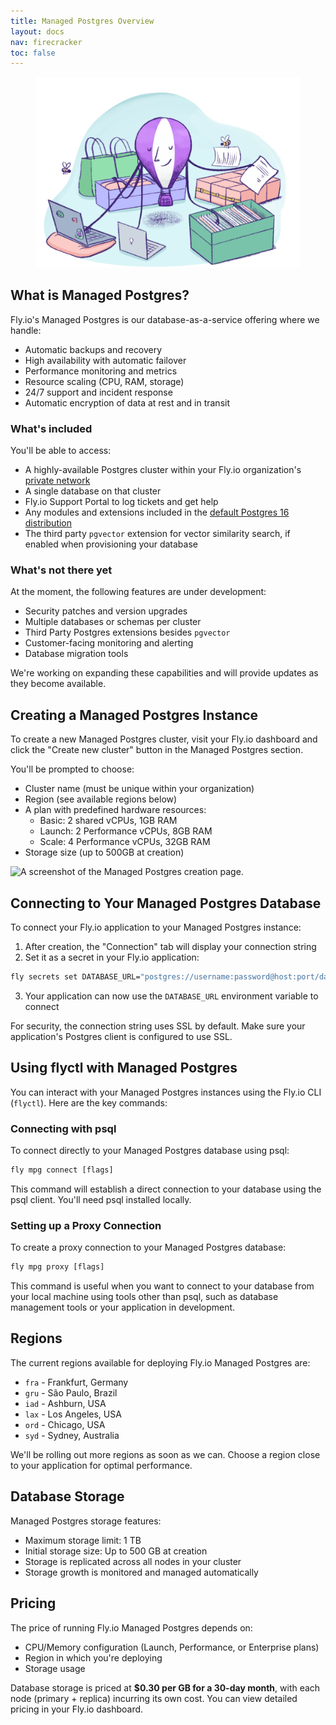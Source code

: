 ```yaml
---
title: Managed Postgres Overview
layout: docs
nav: firecracker
toc: false
---
```



<figure class="flex justify-center">
  <img src="/static/images/Managed_Postgres.png" alt="Illustration by Annie Ruygt of a balloon doing a lot of tasks" class="w-full max-w-lg mx-auto">
</figure>

## What is Managed Postgres?

Fly.io's Managed Postgres is our database-as-a-service offering where we handle:

- Automatic backups and recovery
- High availability with automatic failover
- Performance monitoring and metrics
- Resource scaling (CPU, RAM, storage)
- 24/7 support and incident response
- Automatic encryption of data at rest and in transit

### What's included

You'll be able to access:

- A highly-available Postgres cluster within your Fly.io organization's [private network](/docs/networking/private-networking/)
- A single database on that cluster
- Fly.io Support Portal to log tickets and get help
- Any modules and extensions included in the [default Postgres 16 distribution](https://www.postgresql.org/docs/16/contrib.html)
- The third party `pgvector` extension for vector similarity search, if enabled when provisioning your database

### What's not there yet

At the moment, the following features are under development:

- Security patches and version upgrades
- Multiple databases or schemas per cluster
- Third Party Postgres extensions besides `pgvector`
- Customer-facing monitoring and alerting
- Database migration tools

We're working on expanding these capabilities and will provide updates as they become available.

## Creating a Managed Postgres Instance

To create a new Managed Postgres cluster, visit your Fly.io dashboard and click the "Create new cluster" button in the Managed Postgres section.

You'll be prompted to choose:

- Cluster name (must be unique within your organization)
- Region (see available regions below)
- A plan with predefined hardware resources:
  - Basic: 2 shared vCPUs, 1GB RAM
  - Launch: 2 Performance vCPUs, 8GB RAM
  - Scale: 4 Performance vCPUs, 32GB RAM
- Storage size (up to 500GB at creation)

<div>
    <img src="/static/images/create-mpg.webp" alt="A screenshot of the Managed Postgres creation page.">
</div>

## Connecting to Your Managed Postgres Database

To connect your Fly.io application to your Managed Postgres instance:

1. After creation, the "Connection" tab will display your connection string
2. Set it as a secret in your Fly.io application:

```cmd
fly secrets set DATABASE_URL="postgres://username:password@host:port/database"
```

3. Your application can now use the `DATABASE_URL` environment variable to connect

For security, the connection string uses SSL by default. Make sure your application's Postgres client is configured to use SSL.

## Using flyctl with Managed Postgres

You can interact with your Managed Postgres instances using the Fly.io CLI (`flyctl`). Here are the key commands:

### Connecting with psql

To connect directly to your Managed Postgres database using psql:

```cmd
fly mpg connect [flags]
```

This command will establish a direct connection to your database using the psql client. You'll need psql installed locally.

### Setting up a Proxy Connection

To create a proxy connection to your Managed Postgres database:

```cmd
fly mpg proxy [flags]
```

This command is useful when you want to connect to your database from your local machine using tools other than psql, such as database management tools or your application in development.

## Regions

The current regions available for deploying Fly.io Managed Postgres are:

- `fra` - Frankfurt, Germany
- `gru` - São Paulo, Brazil
- `iad` - Ashburn, USA
- `lax` - Los Angeles, USA
- `ord` - Chicago, USA
- `syd` - Sydney, Australia

We'll be rolling out more regions as soon as we can. Choose a region close to your application for optimal performance.

## Database Storage

Managed Postgres storage features:

- Maximum storage limit: 1 TB
- Initial storage size: Up to 500 GB at creation
- Storage is replicated across all nodes in your cluster
- Storage growth is monitored and managed automatically

## Pricing

The price of running Fly.io Managed Postgres depends on:

- CPU/Memory configuration (Launch, Performance, or Enterprise plans)
- Region in which you're deploying
- Storage usage

Database storage is priced at **$0.30 per GB for a 30-day month**, with each node (primary + replica) incurring its own cost. You can view detailed pricing in your Fly.io dashboard.
